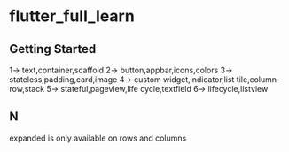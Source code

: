 # flutter_full_learn


## Getting Started

1-> text,container,scaffold
2-> button,appbar,icons,colors
3-> stateless,padding,card,image
4-> custom widget,indicator,list tile,column-row,stack
5-> stateful,pageview,life cycle,textfield
6-> lifecycle,listview

## N
expanded is only available on rows and columns
